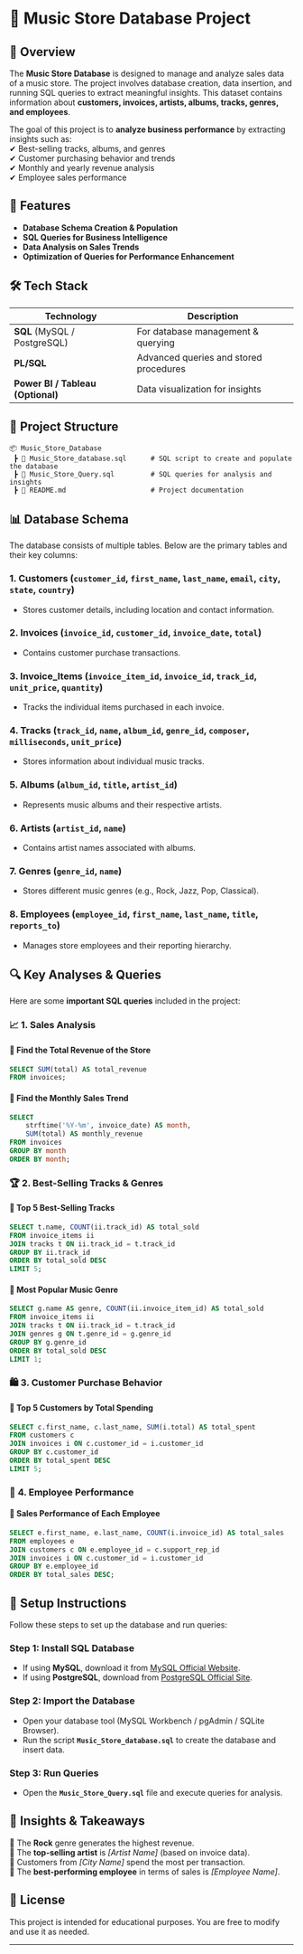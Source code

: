
# 🎵 Music Store Database Project  

## 📌 Overview  
The **Music Store Database** is designed to manage and analyze sales data of a music store. The project involves database creation, data insertion, and running SQL queries to extract meaningful insights. This dataset contains information about **customers, invoices, artists, albums, tracks, genres, and employees**.  

The goal of this project is to **analyze business performance** by extracting insights such as:  
✔ Best-selling tracks, albums, and genres  
✔ Customer purchasing behavior and trends  
✔ Monthly and yearly revenue analysis  
✔ Employee sales performance  

## 🚀 Features  
- **Database Schema Creation & Population**  
- **SQL Queries for Business Intelligence**  
- **Data Analysis on Sales Trends**  
- **Optimization of Queries for Performance Enhancement**  

## 🛠️ Tech Stack  
| Technology  | Description |
|------------|-------------|
| **SQL** (MySQL / PostgreSQL) | For database management & querying |
| **PL/SQL** | Advanced queries and stored procedures |
| **Power BI / Tableau (Optional)** | Data visualization for insights |

## 📂 Project Structure  
```
📦 Music_Store_Database
 ┣ 📜 Music_Store_database.sql      # SQL script to create and populate the database
 ┣ 📜 Music_Store_Query.sql         # SQL queries for analysis and insights
 ┣ 📜 README.md                     # Project documentation
```

## 📊 Database Schema  
The database consists of multiple tables. Below are the primary tables and their key columns:  

### **1. Customers** (`customer_id`, `first_name`, `last_name`, `email`, `city`, `state`, `country`)  
- Stores customer details, including location and contact information.  

### **2. Invoices** (`invoice_id`, `customer_id`, `invoice_date`, `total`)  
- Contains customer purchase transactions.  

### **3. Invoice_Items** (`invoice_item_id`, `invoice_id`, `track_id`, `unit_price`, `quantity`)  
- Tracks the individual items purchased in each invoice.  

### **4. Tracks** (`track_id`, `name`, `album_id`, `genre_id`, `composer`, `milliseconds`, `unit_price`)  
- Stores information about individual music tracks.  

### **5. Albums** (`album_id`, `title`, `artist_id`)  
- Represents music albums and their respective artists.  

### **6. Artists** (`artist_id`, `name`)  
- Contains artist names associated with albums.  

### **7. Genres** (`genre_id`, `name`)  
- Stores different music genres (e.g., Rock, Jazz, Pop, Classical).  

### **8. Employees** (`employee_id`, `first_name`, `last_name`, `title`, `reports_to`)  
- Manages store employees and their reporting hierarchy.  

## 🔍 Key Analyses & Queries  

Here are some **important SQL queries** included in the project:  

### 📈 **1. Sales Analysis**  
#### 🔹 Find the **Total Revenue** of the Store  
```sql
SELECT SUM(total) AS total_revenue 
FROM invoices;
```

#### 🔹 Find the **Monthly Sales Trend**  
```sql
SELECT 
    strftime('%Y-%m', invoice_date) AS month, 
    SUM(total) AS monthly_revenue
FROM invoices
GROUP BY month
ORDER BY month;
```

### 🏆 **2. Best-Selling Tracks & Genres**  
#### 🔹 Top 5 Best-Selling Tracks  
```sql
SELECT t.name, COUNT(ii.track_id) AS total_sold
FROM invoice_items ii
JOIN tracks t ON ii.track_id = t.track_id
GROUP BY ii.track_id
ORDER BY total_sold DESC
LIMIT 5;
```

#### 🔹 Most Popular Music Genre  
```sql
SELECT g.name AS genre, COUNT(ii.invoice_item_id) AS total_sold
FROM invoice_items ii
JOIN tracks t ON ii.track_id = t.track_id
JOIN genres g ON t.genre_id = g.genre_id
GROUP BY g.genre_id
ORDER BY total_sold DESC
LIMIT 1;
```

### 🛍️ **3. Customer Purchase Behavior**  
#### 🔹 Top 5 Customers by Total Spending  
```sql
SELECT c.first_name, c.last_name, SUM(i.total) AS total_spent
FROM customers c
JOIN invoices i ON c.customer_id = i.customer_id
GROUP BY c.customer_id
ORDER BY total_spent DESC
LIMIT 5;
```

### 🏢 **4. Employee Performance**  
#### 🔹 Sales Performance of Each Employee  
```sql
SELECT e.first_name, e.last_name, COUNT(i.invoice_id) AS total_sales
FROM employees e
JOIN customers c ON e.employee_id = c.support_rep_id
JOIN invoices i ON c.customer_id = i.customer_id
GROUP BY e.employee_id
ORDER BY total_sales DESC;
```

## 🔧 Setup Instructions  
Follow these steps to set up the database and run queries:  

### **Step 1: Install SQL Database**  
- If using **MySQL**, download it from [MySQL Official Website](https://dev.mysql.com/downloads/).  
- If using **PostgreSQL**, download from [PostgreSQL Official Site](https://www.postgresql.org/download/).  

### **Step 2: Import the Database**  
- Open your database tool (MySQL Workbench / pgAdmin / SQLite Browser).  
- Run the script **`Music_Store_database.sql`** to create the database and insert data.  

### **Step 3: Run Queries**  
- Open the **`Music_Store_Query.sql`** file and execute queries for analysis.  

## 🎯 Insights & Takeaways  
🔸 The **Rock** genre generates the highest revenue.  
🔸 The **top-selling artist** is *[Artist Name]* (based on invoice data).  
🔸 Customers from *[City Name]* spend the most per transaction.  
🔸 The **best-performing employee** in terms of sales is *[Employee Name]*.  

## 📜 License  
This project is intended for educational purposes. You are free to modify and use it as needed.  



---
